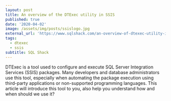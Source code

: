 ```yaml
---
layout: post
title: An overview of the DTExec utility in SSIS
published: true
date: '2020-04-02'
image: /assets/img/posts/ssislogo.jpg
external_url: 'https://www.sqlshack.com/an-overview-of-dtexec-utility-in-ssis/'
tags:
  - dtexec
  - ssis
subtitle: SQL Shack
---
```

DTExec is a tool used to configure and execute SQL Server Integration Services (SSIS) packages. Many developers and database administrators use this tool, especially when automating the package execution using third-party applications or non-supported programming languages.
This article will introduce this tool to you, also help you understand how and when should we use it?
